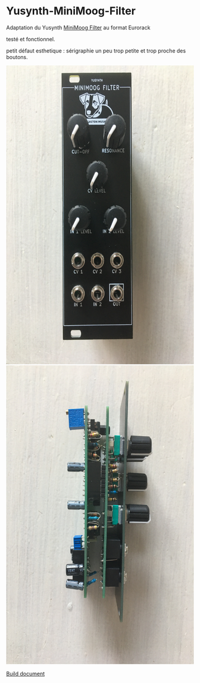# Yusynth-MiniMoog-Filter
Adaptation du Yusynth [MiniMoog Filter](http://yusynth.net/Modular/index_en.html) au format Eurorack

testé et fonctionnel.

petit défaut esthetique : sérigraphie un peu trop petite et trop proche des boutons.

<img src="Yusynth-Minimoog-VCF1.JPG" height="800" width="600" >
<img src="Yusynth-Minimoog-VCF2.JPG" height="800" width="600" >

[Build document](https://htmlpreview.github.io/?https://github.com/jojo-monk/Yusynth-MiniMoog-Filter/blob/main/ibom.html)

